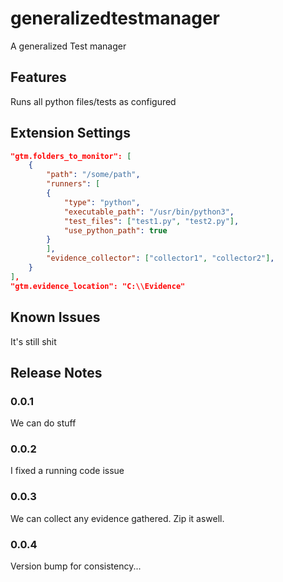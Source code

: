 # generalizedtestmanager

A generalized Test manager

## Features

Runs all python files/tests as configured

## Extension Settings

```json
"gtm.folders_to_monitor": [
    {
        "path": "/some/path",
        "runners": [
        {
            "type": "python",
            "executable_path": "/usr/bin/python3",
            "test_files": ["test1.py", "test2.py"],
            "use_python_path": true
        }
        ],
        "evidence_collector": ["collector1", "collector2"],
    }
],
"gtm.evidence_location": "C:\\Evidence"

```

## Known Issues

It's still shit

## Release Notes

### 0.0.1

We can do stuff

### 0.0.2

I fixed a running code issue

### 0.0.3

We can collect any evidence gathered.
Zip it aswell.

### 0.0.4

Version bump for consistency...